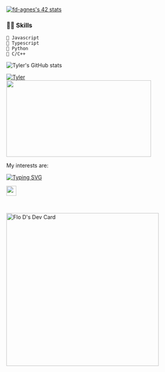 [![fd-agnes's 42 stats](https://badge42.vercel.app/api/v2/cl48k6af0000609m96gdo9tb2/stats?cursusId=21&coalitionId=124)](https://github.com/JaeSeoKim/badge42)

### 👨‍💻 Skills
    💬 Javascript
    💬 Typescript 
    💬 Python
    💬 C/C++ 

![Tyler's GitHub stats](https://github-readme-stats.vercel.app/api?username=tylerdurden230&show_icons=true&theme=transparent)

<div style="display: flex; flex-direction: column; justify-content: center: aling-items: center">
<a href="https://www.codewars.com/users/TylerDurden230"><img src="https://www.codewars.com/users/TylerDurden230/badges/large" alt="Tyler"/></a>
</div>

<a href="https://github.com/FranFrau?tab=repositories">
    <img src="https://github-readme-stats.vercel.app/api/top-langs/?username=TylerDurden230&layout=compact&theme=tokyonight" width="380" height="200">
</a>

<!---
TylerDurden230/TylerDurden230 is a ✨ special ✨ repository because its `README.md` (this file) appears on your GitHub profile.
You can click the Preview link to take a look at your changes.
--->

My interests are: 

[![Typing SVG](https://readme-typing-svg.herokuapp.com?font=Sherif&size=40&pause=500&color=305042&center=true&vCenter=true&width=1000&height=100&lines=Everything_About_Frontend;DevOps;Python)](https://git.io/typing-svg)

 

<!-- Social icons section -->
<p align="left">
 <a href="https://www.linkedin.com/in/flaviodagnese/" alt="LinkedIn"><img width="26px" src="https://i.imgur.com/VgmUYaC.png"/></a>
</p>   &#8287;&#8287;&#8287;&#8287;&#8287;


<a href="https://app.daily.dev/tylerdurden230"><img src="https://api.daily.dev/devcards/b45b61fbaa7c4e969579273c460956fa.png?r=vgh" width="400" alt="Flo D's Dev Card"/></a>
 



